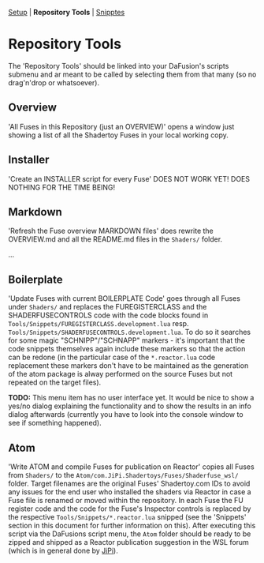 [Setup](../../../../README.md) | **Repository Tools** | [Snipptes](../../../../Snippets/README.md)

# Repository Tools

The 'Repository Tools' should be linked into your DaFusion's scripts submenu and ar meant to be called by selecting them from that many (so no drag'n'drop or whatsoever).

## Overview

'All Fuses in this Repository (just an OVERVIEW)' opens a window just showing a list of all the Shadertoy Fuses in your local working copy.


## Installer

'Create an INSTALLER script for every Fuse' DOES NOT WORK YET! DOES NOTHING FOR THE TIME BEING!


## Markdown

'Refresh the Fuse overview MARKDOWN files' does rewrite the OVERVIEW.md and all the README.md files in the `Shaders/` folder.

...

## Boilerplate

'Update Fuses with current BOILERPLATE Code' goes through all Fuses under `Shaders/` and replaces the FUREGISTERCLASS and the SHADERFUSECONTROLS code with the code blocks found in `Tools/Snippets/FUREGISTERCLASS.development.lua` resp. `Tools/Snippets/SHADERFUSECONTROLS.development.lua`. To do so it searches for some magic "SCHNIPP"/"SCHNAPP" markers - it's important that the code snippets themselves again include these markers so that the action can be redone (in the particular case of the `*.reactor.lua` code replacement these markers don't have to be maintained as the generation of the atom package is alway performed on the source Fuses but not repeated on the target files).

**TODO:** This menu item has no user interface yet. It would be nice to show a yes/no dialog explaining the functionality and to show the results in an info dialog afterwards (currently you have to look into the console window to see if something happened).


## Atom

'Write ATOM and compile Fuses for publication on Reactor' copies all Fuses from `Shaders/` to the `Atom/com.JiPi.Shadertoys/Fuses/Shaderfuse_wsl/` folder. Target filenames are the original Fuses' Shadertoy.com IDs to avoid any issues for the end user who installed the shaders via Reactor in case a Fuse file is renamed or moved within the repository. In each Fuse the FU register code and the code for the Fuse's Inspector controls is replaced by the respective `Tools/Snippets/*.reactor.lua` snipped (see the 'Snippets' section in this document for further information on this). After executing this script via the DaFusions script menu, the `Atom` folder should be ready to be zipped and shipped as a Reactor publication suggestion in the WSL forum (which is in general done by [JiPi](../Site/Profiles/JiPi.md)).

